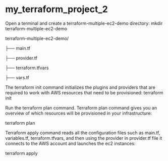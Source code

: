 # my_terraform_project_2

Open a terminal and create a terraform-multiple-ec2-demo directory:
mkdir terraform-multiple-ec2-demo

terraform-multiple-ec2-demo/

├── main.tf

├── provider.tf

├── terraform.tfvars

├── vars.tf

The terraform init command initializes the plugins and providers that are required to work with AWS resources that need to be provisioned:
terraform init

Run the terraform plan command. Terraform plan command gives you an overview of which resources will be provisioned in your infrastructure:

terraform plan

Terraform apply command reads all the configuration files such as main.tf, variables.tf, terraform.tfvars, and then using the provider in provider.tf file it connects to the AWS account and launches the ec2 instances:

terraform apply
